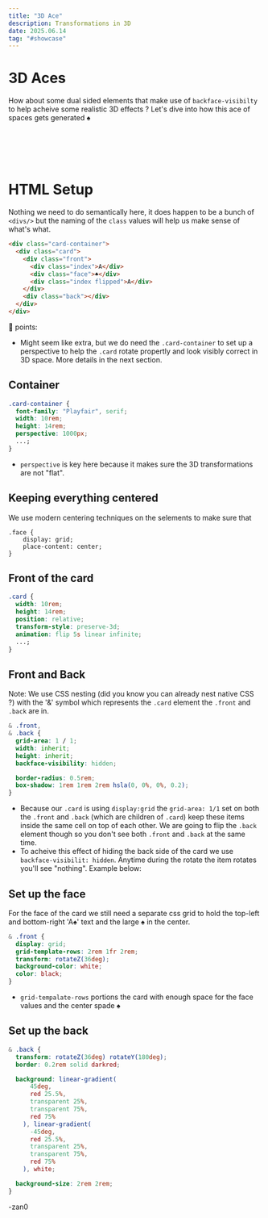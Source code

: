 ```yaml
---
title: "3D Ace"
description: Transformations in 3D
date: 2025.06.14
tag: "#showcase"
---
```


# 3D Aces

<Badge :text="$frontmatter.date" />
<Badge :text="$frontmatter.tag" />

How about some dual sided elements that make use of `backface-visibilty` to help acheive some realistic 3D effects ? Let's dive into how this ace of spaces gets generated ♠️

<div style="padding:1rem 0 3rem 0;">
<AceOfSpades />
</div>

# HTML Setup

Nothing we need to do semantically here, it does happen to be a bunch of `<divs/>` but the naming of the `class` values will help us make sense of what's what.

```html
<div class="card-container">
  <div class="card">
    <div class="front">
      <div class="index">A</div>
      <div class="face">♠</div>
      <div class="index flipped">A</div>
    </div>
    <div class="back"></div>
  </div>
</div>
```

🔑 points:

- Might seem like extra, but we do need the `.card-container` to set up a perspective to help the `.card` rotate propertly and look visibly correct in 3D space. More details in the next section.

## Container

```css
.card-container {
  font-family: "Playfair", serif;
  width: 10rem;
  height: 14rem;
  perspective: 1000px;
  ...;
}
```

- `perspective` is key here because it makes sure the 3D transformations are not "flat".

## Keeping everything centered

We use modern centering techniques on the selements to make sure that

```.card,
.face {
    display: grid;
    place-content: center;
}
```

## Front of the card

```css
.card {
  width: 10rem;
  height: 14rem;
  position: relative;
  transform-style: preserve-3d;
  animation: flip 5s linear infinite;
  ...;
}
```

## Front and Back

Note: We use CSS nesting (did you know you can already nest native CSS ?) with the '&' symbol which represents the `.card` element the `.front` and `.back` are in.

```css
& .front,
& .back {
  grid-area: 1 / 1;
  width: inherit;
  height: inherit;
  backface-visibility: hidden;

  border-radius: 0.5rem;
  box-shadow: 1rem 1rem 2rem hsla(0, 0%, 0%, 0.2);
}
```

- Because our `.card` is using `display:grid` the `grid-area: 1/1` set on both the `.front` and `.back` (which are children of `.card`) keep these items inside the same cell on top of each other. We are going to flip the `.back` element though so you don't see both `.front` and `.back` at the same time.
- To acheive this effect of hiding the back side of the card we use `backface-visibilit: hidden`. Anytime during the rotate the item rotates you'll see "nothing". Example below:

## Set up the face

For the face of the card we still need a separate css grid to hold the top-left and bottom-right 'A♠️' text and the large ♠️ in the center.

```css
& .front {
  display: grid;
  grid-template-rows: 2rem 1fr 2rem;
  transform: rotateZ(36deg);
  background-color: white;
  color: black;
}
```

- `grid-tempalate-rows` portions the card with enough space for the face values and the center spade ♠️

## Set up the back

```css
& .back {
  transform: rotateZ(36deg) rotateY(180deg);
  border: 0.2rem solid darkred;

  background: linear-gradient(
      45deg,
      red 25.5%,
      transparent 25%,
      transparent 75%,
      red 75%
    ), linear-gradient(
      -45deg,
      red 25.5%,
      transparent 25%,
      transparent 75%,
      red 75%
    ), white;

  background-size: 2rem 2rem;
}
```

-zan0
